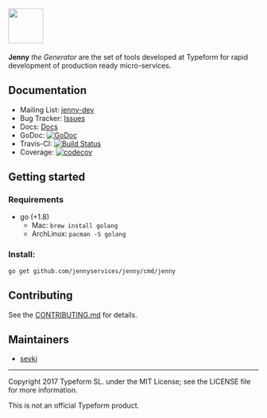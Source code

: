 # <img src="http://jenny.services/img/jenny.svg" height="70" />

**Jenny** _the Generator_ are the set of tools developed at Typeform for rapid
development of production ready micro-services.

## Documentation

* Mailing List: [jenny-dev](https://groups.google.com/forum/#!forum/jenny-dev)
* Bug Tracker: [Issues](https://github.com/jennyservices/jenny/issues)
* Docs: [Docs](https://github.com/jennyservices/jenny/tree/master/docs)
* GoDoc:
  [![GoDoc](https://godoc.org/github.com/jennyservices/jenny?status.svg)](https://godoc.org/github.com/jennyservices/jenny)
* Travis-CI:
  [![Build Status](https://travis-ci.org/jennyservices/jenny.svg?branch=master)](https://travis-ci.org/jennyservices/jenny)
* Coverage:
  [![codecov](https://codecov.io/gh/jennyservices/jenny/branch/master/graph/badge.svg)](https://codecov.io/gh/jennyservices/jenny)

## Getting started

### Requirements

* go (+1.8)
  * Mac: `brew install golang`
  * ArchLinux: `pacman -S golang`

### Install:

```
go get github.com/jennyservices/jenny/cmd/jenny
```

## Contributing

See the
[CONTRIBUTING.md](https://github.com/jennyservices/jenny/blob/master/CONTRIBUTING.md)
for details.

## Maintainers

* [sevki](https://github.com/sevki)

---

Copyright 2017 Typeform SL. under the MIT License; see the LICENSE file for more
information.

This is not an official Typeform product.
